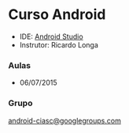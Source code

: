 # Curso Android #

* IDE: [Android Studio](https://developer.android.com/sdk/index.html)
* Instrutor: Ricardo Longa

### Aulas ###

* 06/07/2015

### Grupo ###

android-ciasc@googlegroups.com